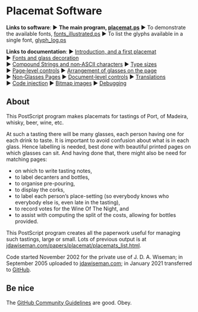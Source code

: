 # Placemat Software

**Links to software**: 
&#9654;&#xFE0E;&nbsp;**The main program, [placemat.ps](PostScript/placemat.ps?raw=1)** 
&#9654;&#xFE0E;&nbsp;To demonstrate the available fonts, [fonts_illustrated.ps](PostScript/fonts_illustrated.ps?raw=1) 
&#9654;&#xFE0E;&nbsp;To list the glyphs available in a single font, [glyph_log.ps](PostScript/glyph_log.ps?raw=1)

**Links to documentation**: 
&#9654;&#xFE0E;&nbsp;[Introduction,&nbsp;and&nbsp;a&nbsp;first&nbsp;placemat](Documentation/introduction_first_placemat.md#readme) 
&#9654;&#xFE0E;&nbsp;[Fonts&nbsp;and&nbsp;glass&nbsp;decoration](Documentation/fonts_glasses_decoration.md#readme) 
&#9654;&#xFE0E;&nbsp;[Compound&nbsp;Strings&nbsp;and&nbsp;non&#8209;ASCII&nbsp;characters](Documentation/compound_strings_characters.md#readme) 
&#9654;&#xFE0E;&nbsp;[Type&nbsp;sizes](Documentation/type_sizes.md#readme) 
&#9654;&#xFE0E;&nbsp;[Page&#8209;level&nbsp;controls](Documentation/page_level.md#readme) 
&#9654;&#xFE0E;&nbsp;[Arrangement&nbsp;of&nbsp;glasses&nbsp;on&nbsp;the&nbsp;page](Documentation/PackingStyles.md#readme) 
&#9654;&#xFE0E;&nbsp;[Non&#8209;Glasses&nbsp;Pages](Documentation/not_glasses.md#readme) 
&#9654;&#xFE0E;&nbsp;[Document&#8209;level&nbsp;controls](Documentation/document.md#readme) 
&#9654;&#xFE0E;&nbsp;[Translations](Documentation/translations.md#readme) 
&#9654;&#xFE0E;&nbsp;[Code&nbsp;injection](Documentation/code_injection.md#readme) 
&#9654;&#xFE0E;&nbsp;[Bitmap&nbsp;images](Documentation/bitmap_images.md#readme) 
&#9654;&#xFE0E;&nbsp;[Debugging](Documentation/debugging.md#readme)


## About

This PostScript program makes placemats for tastings of Port, of Madeira, whisky, beer, wine, etc.

At such a tasting there will be many glasses, each person having one for each drink to taste. 
It is important to avoid confusion about what is in each glass. 
Hence labelling is needed, best done with beautiful printed pages on which glasses can sit. 
And having done that, there might also be need for matching pages:  
* on which to write tasting notes,  
* to label decanters and bottles,  
* to organise pre-pouring,  
* to display the corks,  
* to label each person&rsquo;s place-setting (so everybody knows who everybody else is, even late in the tasting),  
* to record votes for the Wine Of The Night, and  
* to assist with computing the split of the costs, allowing for bottles provided.

This PostScript program creates all the paperwork useful for managing such tastings, large or small. 
Lots of previous output is at [jdawiseman.com/papers/placemat/placemats_list.html](http://www.jdawiseman.com/papers/placemat/placemats_list.html).

Code started November 2002 for the private use of J.&nbsp;D.&nbsp;A.&nbsp;Wiseman; 
in September 2005 uploaded to [jdawiseman.com](http://www.jdawiseman.com/papers/placemat/placemat.html); 
in January 2021 transferred to [GitHub](http://github.com/jdaw1/placemat/#readme).


## Be nice

The [GitHub Community Guidelines](http://docs.github.com/en/github/site-policy/github-community-guidelines) are good. Obey.
